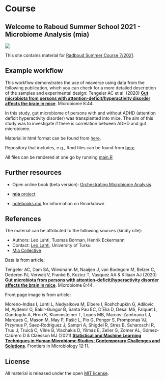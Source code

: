 # Course

## Welcome to Raboud Summer School 2021 - Microbiome Analysis (mia)

![](https://user-images.githubusercontent.com/60338854/121848694-1072a480-ccf3-11eb-9af2-7fdefd8d1794.png)

This site contains material for [Radboud Summer Course 7/2021](https://www.ru.nl/radboudsummerschool/courses/2021/brain-bacteria-behaviour/).

## Example workflow

This workflow demonstrates the use of miaverse using data from the
following publication, which you can check for a more detailed
description of the samples and experimental design: Tengeler AC et al. (2020) [**Gut
microbiota from persons with attention-deficit/hyperactivity disorder
affects the brain in
mice**](https://doi.org/10.1186/s40168-020-00816-x). Microbiome 8:44.

In this study, gut microbiome of persons with and without ADHD (attention deficit 
hyperactivity disorder) was transplanted into mice. The aim of this study was to 
investigate if there is correlation between ADHD and gut microbiome.


Material in html format can be found from [here](https://microbiome.github.io/course_2021_radboud/).

Repository that includes, e.g., Rmd files can be found from [here](https://github.com/microbiome/course_2021_radboud).

All files can be rendered at one go by running [main.R](main.R)

## Further resources

 * Open online book (beta version):
   [Orchestrating Microbiome Analysis](https://microbiome.github.io/OMA).

 * [**mia** project](https://microbiome.github.io)

 * [notebooks.md](notebooks.md) for information on Rmarkdown.


## References 

The material can be attributed to the following sources (kindly cite):

 * Authors: Leo Lahti, Tuomas Borman, Henrik Eckermann
 * Contact: [Leo Lahti](http://datascience.utu.fi), University of Turku 
 * [Mia Collective](https://microbiome.github.io)
 
Data is from article:

Tengeler AC, Dam SA, Wiesmann M, Naaijen J, van Bodegom M, 
Belzer C, Dederen PJ, Verweij V, Franke B, Kozicz T, Vasquez AA & Kiliaan AJ (2020)
[**Gut microbiota from persons with attention-deficit/hyperactivity disorder affects the brain in mice**](https://doi.org/10.1186/s40168-020-00816-x).
Microbiome 8:44. 

Front page image is from article: 

Moreno-Indias I, Lahti L, Nedyalkova M, Elbere I, Roshchupkin G, Adilovic M, Aydemir O,
Bakir-Gungor B, Santa Pau EC, D’Elia D, Desai MS, Falquet L, Gundogdu A, Hron K, Klammsteiner T,
Lopes MB, Marcos-Zambrano LJ, Marques C, Mason M, May P, Pašić L, Pio G, Pongor S, Promponas VJ,
Przymus P, Saez-Rodriguez J, Sampri A, Shigdel R, Stres B, Suharoschi R, Truu J, Truică C,
Vilne B, Vlachakis D, Yilmaz E, Zeller G, Zomer AL, Gómez-Cabrero D & Claesson MJ (2021)
[**Statistical and Machine Learning Techniques in Human Microbiome Studies: Contemporary Challenges and Solutions**](https://doi.org/10.3389/fmicb.2021.635781). 
Frontiers in Microbiology 12:11. 

## License

All material is released under the open [MIT license](LICENSE).


